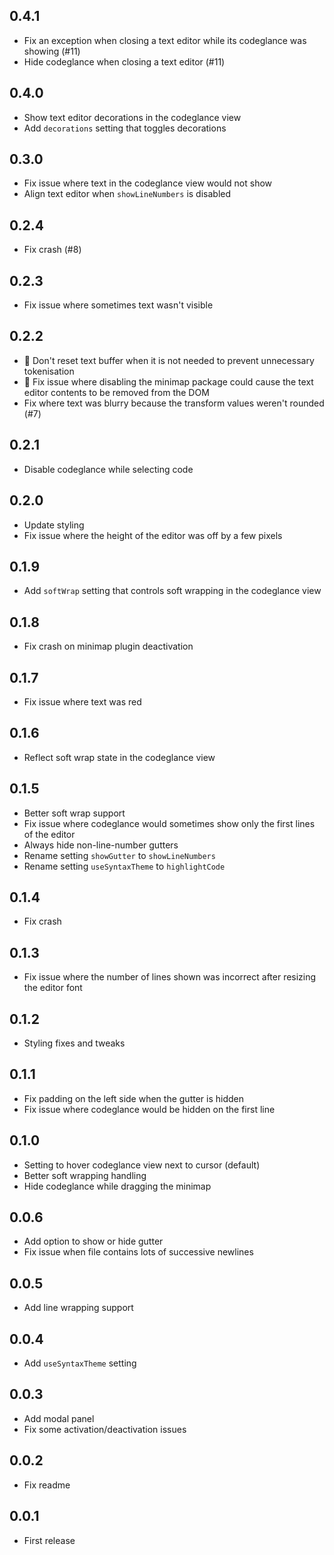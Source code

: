 ## 0.4.1
* Fix an exception when closing a text editor while its codeglance was showing (#11)
* Hide codeglance when closing a text editor (#11)

## 0.4.0
* Show text editor decorations in the codeglance view
* Add `decorations` setting that toggles decorations

## 0.3.0
* Fix issue where text in the codeglance view would not show
* Align text editor when `showLineNumbers` is disabled

## 0.2.4
* Fix crash (#8)

## 0.2.3
* Fix issue where sometimes text wasn't visible

## 0.2.2
* :racehorse: Don't reset text buffer when it is not needed to prevent unnecessary tokenisation
* :bug: Fix issue where disabling the minimap package could cause the text editor contents to be removed from the DOM
* Fix where text was blurry because the transform values weren't rounded (#7)

## 0.2.1
* Disable codeglance while selecting code

## 0.2.0
* Update styling
* Fix issue where the height of the editor was off by a few pixels

## 0.1.9
* Add `softWrap` setting that controls soft wrapping in the codeglance view

## 0.1.8
* Fix crash on minimap plugin deactivation

## 0.1.7
* Fix issue where text was red

## 0.1.6
* Reflect soft wrap state in the codeglance view

## 0.1.5
* Better soft wrap support
* Fix issue where codeglance would sometimes show only the first lines of the editor
* Always hide non-line-number gutters
* Rename setting `showGutter` to `showLineNumbers`
* Rename setting `useSyntaxTheme` to `highlightCode`

## 0.1.4
* Fix crash

## 0.1.3
* Fix issue where the number of lines shown was incorrect after resizing the editor font

## 0.1.2
* Styling fixes and tweaks

## 0.1.1
* Fix padding on the left side when the gutter is hidden
* Fix issue where codeglance would be hidden on the first line

## 0.1.0
* Setting to hover codeglance view next to cursor (default)
* Better soft wrapping handling
* Hide codeglance while dragging the minimap

## 0.0.6
* Add option to show or hide gutter
* Fix issue when file contains lots of successive newlines

## 0.0.5
* Add line wrapping support

## 0.0.4
* Add `useSyntaxTheme` setting

## 0.0.3
* Add modal panel
* Fix some activation/deactivation issues

## 0.0.2
* Fix readme

## 0.0.1
* First release
